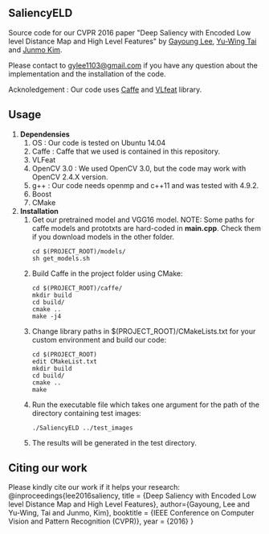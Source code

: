 ## SaliencyELD
Source code for our CVPR 2016 paper "Deep Saliency with Encoded Low level Distance Map and High Level Features" by [Gayoung Lee](https://sites.google.com/site/gylee1103/), [Yu-Wing Tai](www.gdriv.es/yuwing) and [Junmo Kim](https://sites.google.com/site/siitkaist/professor).

Please contact to gylee1103@gmail.com if you have any question about the implementation and the installation of the code.

Acknoledgement : Our code uses [Caffe](http://github.com/BVLC/caffe) and [VLfeat](http://www.vlfeat.org) library.

## Usage
1. **Dependensies**
    1) OS : Our code is tested on Ubuntu 14.04
    2) Caffe : Caffe that we used is contained in this repository.
    3) VLFeat
    4) OpenCV 3.0 : We used OpenCV 3.0, but the code may work with OpenCV 2.4.X version.
    5) g++ : Our code needs openmp and c++11 and was tested with 4.9.2.
    6) Boost
    7) CMake
2. **Installation**
    1) Get our pretrained model and VGG16 model. NOTE: Some paths for caffe models and prototxts are hard-coded in **main.cpp**. Check them if you download models in the other folder.
        ```
        cd $(PROJECT_ROOT)/models/
        sh get_models.sh
        ```
    1) Build Caffe in the project folder using CMake:
        ```
        cd $(PROJECT_ROOT)/caffe/
        mkdir build
        cd build/
        cmake ..
        make -j4
        ```
    2) Change library paths in $(PROJECT_ROOT)/CMakeLists.txt for your custom environment and build our code:
        ```
        cd $(PROJECT_ROOT)
        edit CMakeList.txt
        mkdir build
        cd build/
        cmake ..
        make
        ```
    3) Run the executable file which takes one argument for the path of the directory containing test images:
        ```
        ./SaliencyELD ../test_images
        ```
    4) The results will be generated in the test directory.
    
## Citing our work
Please kindly cite our work if it helps your research:
    @inproceedings{lee2016saliency,
        title = {Deep Saliency with Encoded Low level Distance Map and High Level Features},
        author={Gayoung, Lee and Yu-Wing, Tai and Junmo, Kim},
        booktitle = {IEEE Conference on Computer Vision and Pattern Recognition (CVPR)},
        year = {2016}
    }
